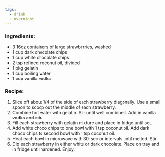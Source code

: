 ```yaml
---
tags:
  - drink
  - overnight
---
```

### Ingredients:
- 3 16oz containers of large strawberries, washed
- 1 cup dark chocolate chips
- 1 cup white chocolate chips
- 2 tsp refined coconut oil, divided
- 1 pkg gelatin
- 1 cup boiling water
- 1 cup vanilla vodka

### Recipe:
1. Slice off about 1/4 of the side of each strawberry diagonally. Use a small spoon to scoop out the middle of each strawberry. 
2. Combine hot water with gelatin. Stir until well combined. Add in vanilla vodka and stir. 
3. Fill each strawberry with gelatin mixture and place in fridge until set. 
4. Add white choco chips to one bowl with 1 tsp coconut oil. Add dark choco chips to second bowl with 1 tsp coconut oil. 
5. Heat each bowl in microwave with 30-sec or intervals until melted. Stir. 
6. Dip each strawberry in either white or dark chocolate. Place on tray and in fridge until hardened. Enjoy. 